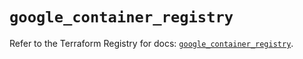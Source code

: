 # `google_container_registry`

Refer to the Terraform Registry for docs: [`google_container_registry`](https://registry.terraform.io/providers/hashicorp/google-beta/6.44.0/docs/resources/google_container_registry).

